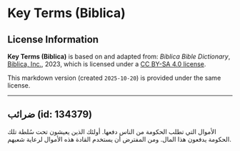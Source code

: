 # Key Terms (Biblica)

## License Information

**Key Terms (Biblica)** is based on and adapted from: _Biblica Bible Dictionary_, [Biblica, Inc.](https://www.biblica.com/), 2023, which is licensed under a [CC BY-SA 4.0 license](https://creativecommons.org/licenses/by-sa/4.0/legalcode.en).

This markdown version (created `2025-10-20`) is provided under the same license.



--------------------------------

## ضرائب (id: 134379)

الأموال التي تطلب الحكومة من الناس دفعها. أولئك الذين يعيشون تحت سُلطة تلك الحكومة يدفعون هذا المال. ومن المفترض أن يستخدم القادة هذه الأموال لرعاية شعبهم.


